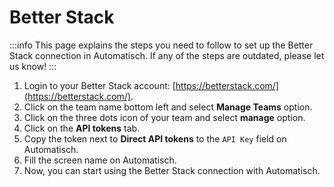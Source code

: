# Better Stack

:::info
This page explains the steps you need to follow to set up the Better Stack
connection in Automatisch. If any of the steps are outdated, please let us know!
:::

1. Login to your Better Stack account: [https://betterstack.com/](https://betterstack.com/).
2. Click on the team name bottom left and select **Manage Teams** option.
3. Click on the three dots icon of your team and select **manage** option.
4. Click on the **API tokens** tab.
5. Copy the token next to **Direct API tokens** to the `API Key` field on Automatisch.
6. Fill the screen name on Automatisch.
7. Now, you can start using the Better Stack connection with Automatisch.
